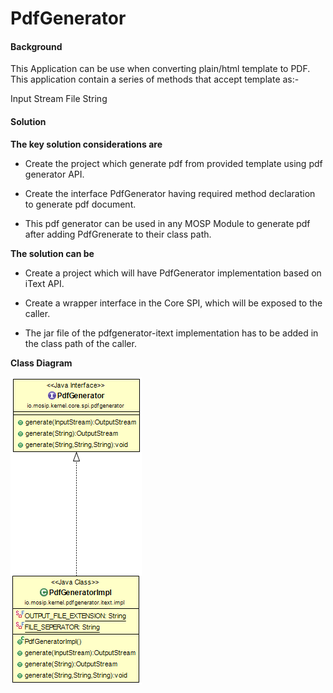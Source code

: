 ﻿# PdfGenerator

#### Background

This Application can be use when converting plain/html template to PDF. This application contain a series of methods that accept template as:-

Input Stream
File
String

#### Solution

**The key solution considerations are**

- Create the project which generate pdf from provided template using pdf generator API.

- Create the interface PdfGenerator having required method declaration to generate pdf document.

- This pdf generator can be used in any MOSP Module to generate pdf after adding PdfGrenerate to their class path.



**The solution can be**

- Create a project which will have PdfGenerator implementation based on iText API.

- Create a wrapper interface in the Core SPI, which will be exposed to the caller.

- The jar file of the pdfgenerator-itext implementation has to be added in the class path of the caller.


**Class Diagram**

![Class Diagram](_images/kernel-pdfgenerator-itext.png)
